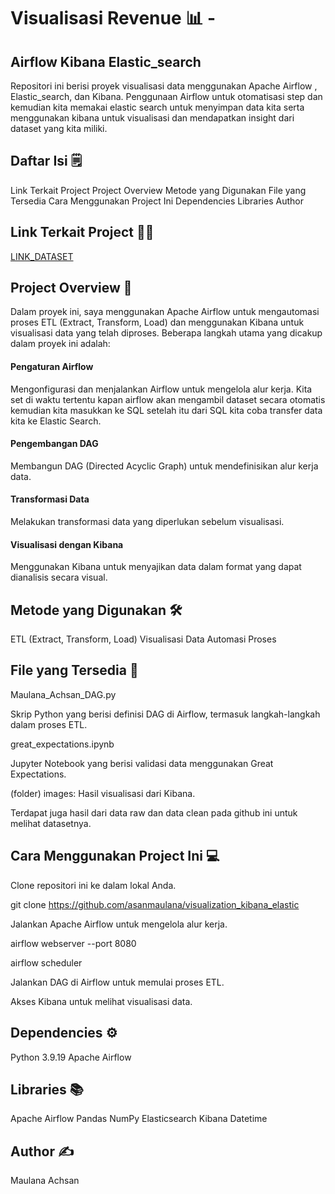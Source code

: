 # Visualisasi Revenue 📊 - 

## Airflow Kibana Elastic_search
Repositori ini berisi proyek visualisasi data menggunakan Apache Airflow , Elastic_search, dan Kibana. Penggunaan Airflow untuk otomatisasi step dan kemudian kita memakai elastic search 
untuk menyimpan data kita serta menggunakan kibana untuk visualisasi dan mendapatkan insight dari dataset yang kita miliki. 

## Daftar Isi 🗒️

Link Terkait Project
Project Overview
Metode yang Digunakan
File yang Tersedia
Cara Menggunakan Project Ini
Dependencies
Libraries
Author

## Link Terkait Project ⛓️‍💥
[LINK_DATASET](https://www.kaggle.com/datasets/sadiqshah/bike-sales-in-europe/data)

## Project Overview 📝

Dalam proyek ini, saya menggunakan Apache Airflow untuk mengautomasi proses ETL (Extract, Transform, Load) dan menggunakan Kibana untuk visualisasi data yang telah diproses.
Beberapa langkah utama yang dicakup dalam proyek ini adalah:

#### Pengaturan Airflow

Mengonfigurasi dan menjalankan Airflow untuk mengelola alur kerja. Kita set di waktu tertentu kapan airflow akan mengambil dataset secara otomatis kemudian kita masukkan ke SQL setelah itu dari SQL kita coba transfer data kita ke Elastic Search. 

#### Pengembangan DAG

Membangun DAG (Directed Acyclic Graph) untuk mendefinisikan alur kerja data.

#### Transformasi Data

Melakukan transformasi data yang diperlukan sebelum visualisasi.

#### Visualisasi dengan Kibana

Menggunakan Kibana untuk menyajikan data dalam format yang dapat dianalisis secara visual.

## Metode yang Digunakan 🛠️

ETL (Extract, Transform, Load)
Visualisasi Data
Automasi Proses

## File yang Tersedia 📂

Maulana_Achsan_DAG.py

 Skrip Python yang berisi definisi DAG di Airflow, termasuk langkah-langkah dalam proses ETL.

great_expectations.ipynb

Jupyter Notebook yang berisi validasi data menggunakan Great Expectations.

(folder) images: Hasil visualisasi dari Kibana.

Terdapat juga hasil dari data raw dan data clean pada github ini untuk melihat datasetnya. 


## Cara Menggunakan Project Ini 💻
Clone repositori ini ke dalam lokal Anda.

git clone https://github.com/asanmaulana/visualization_kibana_elastic

Jalankan Apache Airflow untuk mengelola alur kerja.

airflow webserver --port 8080

airflow scheduler

Jalankan DAG di Airflow untuk memulai proses ETL.

Akses Kibana untuk melihat visualisasi data.

## Dependencies ⚙️
Python 3.9.19
Apache Airflow

## Libraries 📚

Apache Airflow
Pandas
NumPy
Elasticsearch
Kibana
Datetime

## Author ✍️
Maulana Achsan

